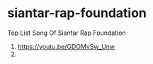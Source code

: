 # siantar-rap-foundation
Top List Song Of Siantar Rap Foundation


1. https://youtu.be/GDOMvSw_Unw
2. 

